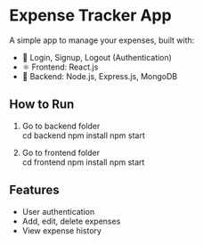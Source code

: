 # Expense Tracker App

A simple app to manage your expenses, built with:

- 🔐 Login, Signup, Logout (Authentication)
- ⚛️ Frontend: React.js
- 🔧 Backend: Node.js, Express.js, MongoDB

## How to Run

1. Go to backend folder  
cd backend
npm install
npm start

2. Go to frontend folder  
cd frontend
npm install
npm start

## Features

- User authentication  
- Add, edit, delete expenses  
- View expense history  


